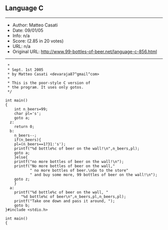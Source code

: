 
## Language C ##
---
- Author: Matteo Casati
- Date: 09/01/05
- Info: n/a
- Score:  (2.85 in 20 votes)
- URL: n/a
- Original URL: http://www.99-bottles-of-beer.net/language-c-856.html
---

```/* The 99 Bottles of Beer Program
 *
 * Sept. 1st 2005
 * by Matteo Casati <devaraja87^gmail^com>
 *
 * This is the poor-style C version of
 * the program. It uses only gotos.
 */

int main()
{
    int n_beers=99;
    char pl='s';
    goto a;
  z:
    return 0;
  b:
    n_beers--;
    if(n_beers){
	pl=(n_beers==1?31:'s');
	printf("%d bottle%c of beer on the wall!\n",n_beers,pl);
	goto a;
    }else{
	printf("no more bottles of beer on the wall!\n");
	printf("No more bottles of beer on the wall,"
	       " no more bottles of beer.\nGo to the store"
	       " and buy some more, 99 bottles of beer on the wall!\n");
	goto z;
    }
  a:
    printf("%d bottle%c of beer on the wall, "
	   "%d bottle%c of beer\n",n_beers,pl,n_beers,pl);
    printf("Take one down and pass it around, ");
    goto b;
}#include <stdio.h>

int main()
{
```